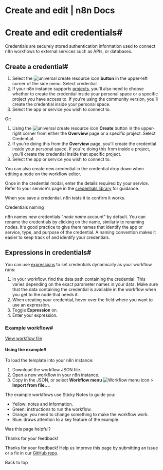 # Create and edit | n8n Docs

[ ](https://github.com/n8n-io/n8n-docs/edit/main/docs/credentials/add-edit-credentials.md "Edit this page")

# Create and edit credentials#

Credentials are securely stored authentication information used to connect n8n workflows to external services such as APIs, or databases.

## Create a credential#

  1. Select the ![universal create resource icon](../../_images/common-icons/universal-resource-button.png) **button** in the upper-left corner of the side menu. Select credential. 
  2. If your n8n instance supports [projects](../../glossary/#project-n8n), you'll also need to choose whether to create the credential inside your personal space or a specific project you have access to. If you're using the community version, you'll create the credential inside your personal space.
  3. Select the app or service you wish to connect to.

Or:

  1. Using the ![universal create resource icon](../../_images/common-icons/universal-resource-button.png) **Create** button in the upper-right corner from either the **Overview** page or a specific project. Select Credential.
  2. If you're doing this from the **Overview** page, you'll create the credential inside your personal space. If you're doing this from inside a project, you'll create the credential inside that specific project.
  3. Select the app or service you wish to connect to.

You can also create new credential in the credential drop down when editing a node on the workflow editor.

Once in the credential modal, enter the details required by your service. Refer to your service's page in the [credentials library](../../integrations/builtin/credentials/) for guidance.

When you save a credential, n8n tests it to confirm it works.

Credentials naming

n8n names new credentials "_node name_ account" by default. You can rename the credentials by clicking on the name, similarly to renaming nodes. It's good practice to give them names that identify the app or service, type, and purpose of the credential. A naming convention makes it easier to keep track of and identify your credentials.

## Expressions in credentials#

You can use [expressions](../../glossary/#expression-n8n) to set credentials dynamically as your workflow runs:

  1. In your workflow, find the data path containing the credential. This varies depending on the exact parameter names in your data. Make sure that the data containing the credential is available in the workflow when you get to the node that needs it.
  2. When creating your credential, hover over the field where you want to use an expression.
  3. Toggle **Expression** on.
  4. Enter your expression.

### Example workflow#

[View workflow file](/_workflows/credentials/dynamic_credentials_using_expressions.json)

#### Using the example#

To load the template into your n8n instance:

  1. Download the workflow JSON file.
  2. Open a new workflow in your n8n instance.
  3. Copy in the JSON, or select **Workflow menu** ![Workflow menu icon](../../_images/common-icons/three-dots-horizontal.png) > **Import from file...**.

The example workflows use Sticky Notes to guide you:

  * Yellow: notes and information.
  * Green: instructions to run the workflow.
  * Orange: you need to change something to make the workflow work.
  * Blue: draws attention to a key feature of the example.

Was this page helpful? 

Thanks for your feedback! 

Thanks for your feedback! Help us improve this page by submitting an issue or a fix in our [GitHub repo](https://github.com/n8n-io/n8n-docs). 

Back to top